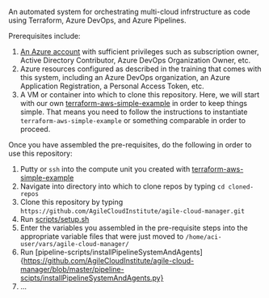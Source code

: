 An automated system for orchestrating multi-cloud infrstructure as code using Terraform, Azure DevOps, and Azure Pipelines.  

Prerequisites include:  
  
1.  [An Azure account](https://portal.azure.com/) with sufficient privileges such as subscription owner, Active Directory Contributor, Azure DevOps Organization Owner, etc.  
2.  Azure resources configured as described in the training that comes with this system, including an Azure DevOps organization, an Azure Application Registration, a Personal Access Token, etc.  
3.  A VM or container into which to clone this repository.  Here, we will start with our own [terraform-aws-simple-example](https://github.com/AgileCloudInstitute/terraform-aws-simple-example) in order to keep things simple.  That means you need to follow the instructions to instantiate `terraform-aws-simple-example` or something comparable in order to proceed.  

Once you have assembled the pre-requisites, do the following in order to use this repository:  
  
1.  Putty or `ssh` into the compute unit you created with [terraform-aws-simple-example](https://github.com/AgileCloudInstitute/terraform-aws-simple-example)  
2.  Navigate into directory into which to clone repos by typing  `cd cloned-repos`  
3.  Clone this repository by typing `https://github.com/AgileCloudInstitute/agile-cloud-manager.git`  
4.  Run [scripts/setup.sh](https://github.com/AgileCloudInstitute/agile-cloud-manager/blob/master/scripts/setup.sh)
5.  Enter the variables you assembled in the pre-requisite steps into the appropriate variable files that were just moved to `/home/aci-user/vars/agile-cloud-manager/`
6.  Run [pipeline-scripts/installPipelineSystemAndAgents]{https://github.com/AgileCloudInstitute/agile-cloud-manager/blob/master/pipeline-scipts/installPipelineSystemAndAgents.py}  
7.  ... 
  

